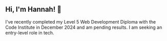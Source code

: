 ## Hi, I'm Hannah! 👋

I've recently completed my Level 5 Web Development Diploma with the Code Institute in December 2024 and am pending results. I am seeking an entry-level role in tech.

<!--
**hannahro15/hannahro15** is a ✨ _special_ ✨ repository because its `README.md` (this file) appears on your GitHub profile.

## Github Stats

[![Hannah's GitHub stats](https://github-readme-stats.vercel.app/api?username=hannahro15)](https://github.com/hannahro15/github-readme-stats)

## Top Languages

![Top Langs](https://github-readme-stats.vercel.app/api/top-langs/?username=hannnahro15&layout=compact)

